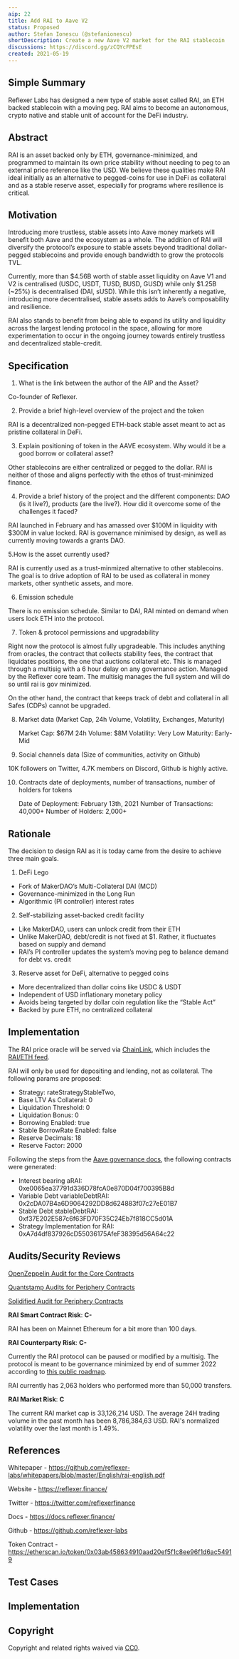```yaml
---
aip: 22
title: Add RAI to Aave V2
status: Proposed
author: Stefan Ionescu (@stefanionescu)
shortDescription: Create a new Aave V2 market for the RAI stablecoin
discussions: https://discord.gg/zCQYcFPEsE
created: 2021-05-19
---
```


## Simple Summary

Reflexer Labs has designed a new type of stable asset called RAI, an ETH backed stablecoin with a moving peg. RAI aims to become an autonomous, crypto native and stable unit of account for the DeFi industry.

## Abstract

RAI is an asset backed only by ETH, governance-minimized, and programmed to maintain its own price stability without needing to peg to an external price reference like the USD. We believe these qualities make RAI ideal initially as an alternative to pegged-coins for use in DeFi as collateral and as a stable reserve asset, especially for programs where resilience is critical.

## Motivation

Introducing more trustless, stable assets into Aave money markets will benefit both Aave and the ecosystem as a whole. The addition of RAI will diversify the protocol’s exposure to stable assets beyond traditional dollar-pegged stablecoins and provide enough bandwidth to grow the protocols TVL.

Currently, more than $4.56B worth of stable asset liquidity on Aave V1 and V2 is centralised (USDC, USDT, TUSD, BUSD, GUSD) while only $1.25B (~25%) is decentralised (DAI, sUSD). While this isn’t inherently a negative, introducing more decentralised, stable assets adds to Aave’s composability and resilience.

RAI also stands to benefit from being able to expand its utility and liquidity across the largest lending protocol in the space, allowing for more experimentation to occur in the ongoing journey towards entirely trustless and decentralized stable-credit.

## Specification

1. What is the link between the author of the AIP and the Asset?

Co-founder of Reflexer.

2. Provide a brief high-level overview of the project and the token

RAI is a decentralized non-pegged ETH-back stable asset meant to act as pristine collateral in DeFi.

3. Explain positioning of token in the AAVE ecosystem. Why would it be a good borrow or collateral asset?

Other stablecoins are either centralized or pegged to the dollar. RAI is neither of those and aligns perfectly with the ethos of trust-minimized finance.

4. Provide a brief history of the project and the different components: DAO (is it live?), products (are the live?). How did it overcome some of the challenges it faced?

RAI launched in February and has amassed over $100M in liquidity with $300M in value locked. RAI is governance minimised by design, as well as currently moving towards a grants DAO.

5.How is the asset currently used?

RAI is currently used as a trust-minmized alternative to other stablecoins. The goal is to drive adoption of RAI to be used as collateral in money markets, other synthetic assets, and more.

6. Emission schedule

There is no emission schedule. Similar to DAI, RAI minted on demand when users lock ETH into the protocol.

7. Token & protocol permissions and upgradability

Right now the protocol is almost fully upgradeable. This includes anything from oracles, the contract that collects stability fees, the contract that liquidates positions, the one that auctions collateral etc. This is managed through a multisig with a 6 hour delay on any governance action. Managed by the Reflexer core team. The multisig manages the full system and will do so until rai is gov minimized.

On the other hand, the contract that keeps track of debt and collateral in all Safes (CDPs) cannot be upgraded.

8. Market data (Market Cap, 24h Volume, Volatility, Exchanges, Maturity)

    Market Cap: $67M
    24h Volume: $8M
    Volatility: Very Low
    Maturity: Early-Mid

9. Social channels data (Size of communities, activity on Github)

10K followers on Twitter, 4.7K members on Discord, Github is highly active.

10. Contracts date of deployments, number of transactions, number of holders for tokens

    Date of Deployment: February 13th, 2021
    Number of Transactions: 40,000+
    Number of Holders: 2,000+

## Rationale

The decision to design RAI as it is today came from the desire to achieve three main goals.

1. DeFi Lego

- Fork of MakerDAO’s Multi-Collateral DAI (MCD)
- Governance-minimized in the Long Run
- Algorithmic (PI controller) interest rates

2. Self-stabilizing asset-backed credit facility

- Like MakerDAO, users can unlock credit from their ETH
- Unlike MakerDAO, debt/credit is not fixed at $1. Rather, it fluctuates based on supply and demand
- RAI’s PI controller updates the system’s moving peg to balance demand for debt vs. credit

3. Reserve asset for DeFi, alternative to pegged coins

- More decentralized than dollar coins like USDC & USDT
- Independent of USD inflationary monetary policy
- Avoids being targeted by dollar coin regulation like the “Stable Act”
- Backed by pure ETH, no centralized collateral

## Implementation

The RAI price oracle will be served via [ChainLink](https://chain.link/), which includes the [RAI/ETH feed](https://docs.chain.link/docs/ethereum-addresses).

RAI will only be used for depositing and lending, not as collateral. The following params are proposed:


  - Strategy: rateStrategyStableTwo,
  - Base LTV As Collateral: 0
  - Liquidation Threshold: 0
  - Liquidation Bonus: 0
  - Borrowing Enabled: true
  - Stable BorrowRate Enabled: false
  - Reserve Decimals: 18
  - Reserve Factor: 2000

Following the steps from the [Aave governance docs](https://docs.aave.com/developers/protocol-governance/governance/propose-your-token-as-new-aave-asset), the following contracts were generated:

- Interest bearing aRAI: 0xe0065ea37791d336D78fcA0e870D04f700395B8d
- Variable Debt variableDebtRAI: 0x2cDA07B4a6D9064292DD8d624883f07c27eE01B7
- Stable Debt stableDebtRAI: 0xf37E202E587c6f63FD70F35C24Eb7f818CC5d01A
- Strategy Implementation for RAI: 0xA7d4df837926cD55036175AfeF38395d56A64c22


## Audits/Security Reviews

[OpenZeppelin Audit for the Core Contracts](https://github.com/reflexer-labs/geb-audits/tree/master/open-zeppelin/core-contracts)

[Quantstamp Audits for Periphery Contracts](https://github.com/reflexer-labs/geb-audits/tree/master/quantstamp/helper-contracts)

[Solidified Audit for Periphery Contracts](https://github.com/reflexer-labs/geb-audits/tree/master/solidified/helper-contracts)

**RAI Smart Contract Risk**: **C-**

RAI has been on Mainnet Ethereum for a bit more than 100 days.

**RAI Counterparty Risk**: **C-**

Currently the RAI protocol can be paused or modified by a multisig. The protocol is meant to be governance minimized by end of summer 2022 according to [this public roadmap](https://docs.reflexer.finance/ungovernance/governance-minimization-guide#4-governance-minimization-levels).

RAI currently has 2,063 holders who performed more than 50,000 transfers.

**RAI Market Risk**: **C**

The current RAI market cap is 33,126,214 USD. The average 24H trading volume in the past month has been 8,786,384,63 USD. RAI's normalized volatility over the last month is 1.49%.

## References

Whitepaper - https://github.com/reflexer-labs/whitepapers/blob/master/English/rai-english.pdf

Website - https://reflexer.finance/

Twitter - https://twitter.com/reflexerfinance

Docs - https://docs.reflexer.finance/

Github - https://github.com/reflexer-labs

Token Contract - https://etherscan.io/token/0x03ab458634910aad20ef5f1c8ee96f1d6ac54919

## Test Cases

## Implementation

## Copyright

Copyright and related rights waived via [CC0](https://creativecommons.org/publicdomain/zero/1.0/).
